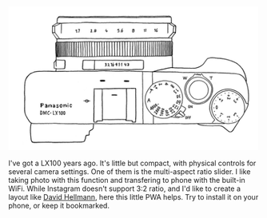 <img src="./images/LX100.png" width="500" />

I've got a LX100 years ago. It's little but compact, with physical controls for several camera settings. One of them is the multi-aspect ratio slider. I like taking photo with this function and transfering to phone with the built-in WiFi. While Instagram doesn't support 3:2 ratio, and I'd like to create a layout like [David Hellmann](https://www.instagram.com/davidhellmann/), here this little PWA helps. Try to install it on your phone, or keep it bookmarked.
